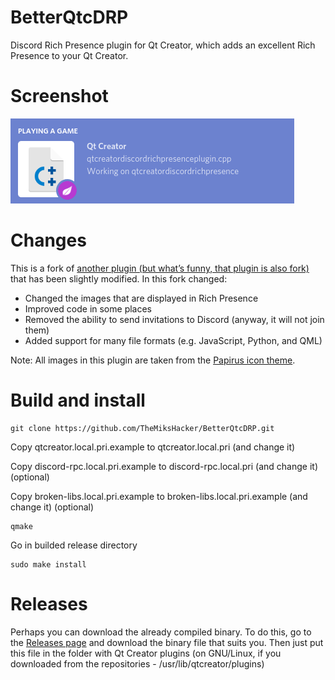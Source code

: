 # BetterQtcDRP
Discord Rich Presence plugin for Qt Creator, which adds an excellent Rich Presence to your Qt Creator.
# Screenshot
![Screenshot](https://raw.githubusercontent.com/TheMiksHacker/BetterQtcDRP/master/screenshot.png)
# Changes
This is a fork of [another plugin (but what’s funny, that plugin is also fork)](https://github.com/Clem-Fern/QtcDRP) that has been slightly modified. In this fork changed:
- Changed the images that are displayed in Rich Presence
- Improved code in some places
- Removed the ability to send invitations to Discord (anyway, it will not join them)
- Added support for many file formats (e.g. JavaScript, Python, and QML)

Note: All images in this plugin are taken from the [Papirus icon theme](https://github.com/PapirusDevelopmentTeam/papirus-icon-theme).
# Build and install
```
git clone https://github.com/TheMiksHacker/BetterQtcDRP.git
```
Copy qtcreator.local.pri.example to qtcreator.local.pri (and change it)

Copy discord-rpc.local.pri.example to discord-rpc.local.pri (and change it) (optional)

Copy broken-libs.local.pri.example to broken-libs.local.pri.example (and change it) (optional)
```
qmake
```
Go in builded release directory
```
sudo make install
```

# Releases
Perhaps you can download the already compiled binary. To do this, go to the [Releases page](https://github.com/TheMiksHacker/BetterQtcDRP/releases) and download the binary file that suits you. Then just put this file in the folder with Qt Creator plugins (on GNU/Linux, if you downloaded from the repositories - /usr/lib/qtcreator/plugins)
